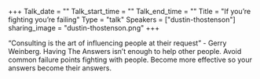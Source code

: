 +++
Talk_date = ""
Talk_start_time = ""
Talk_end_time = ""
Title = "If you’re fighting you’re failing"
Type = "talk"
Speakers = ["dustin-thostenson"]
sharing_image = "dustin-thostenson.png"
+++

“Consulting is the art of influencing people at their request” - Gerry Weinberg. Having The Answers isn’t enough to help other people.
Avoid common failure points fighting with people.
Become more effective so your answers become their answers.
